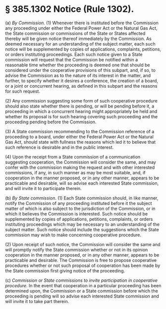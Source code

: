 # § 385.1302   Notice (Rule 1302).

(a) *By Commission.* (1) Whenever there is instituted before the Commission any proceeding under either the Federal Power Act or the Natural Gas Act, the State commission or commissions of the State or States affected thereby will be given notice thereof immediately by the Commission. As deemed necessary for an understanding of the subject matter, each such notice will be supplemented by copies of applications, complaints, petitions, or orders instituting proceedings. Each such notice given to a State commission will request that the Commission be notified within a reasonable time whether the proceeding is deemed one that should be considered under the cooperative provisions of this subpart, and, if so, to advise the Commission as to the nature of its interest in the matter, and further, to specify whether it desires a conference, the creation of a board, or a joint or concurrent hearing, as defined in this subpart and the reasons for such request.


(2) Any commission suggesting some form of such cooperative procedure should also state whether there is pending, or will be pending before it, a proceeding in which a concurrent hearing might appropriately be held and whether its proposal is for such hearing covering such proceeding and the proceeding pending before the Commission.


(3) A State commission recommending to the Commission reference of a proceeding to a board, under either the Federal Power Act or the Natural Gas Act, should state with fullness the reasons which led it to believe that such reference is desirable and in the public interest.


(4) Upon the receipt from a State commission of a communication suggesting cooperation, the Commission will consider the same, and may confer with the commission making the request and with other interested commissions, if any, in such manner as may be most suitable, and, if cooperation in the manner proposed, or in any other manner, appears to be practicable and desirable, will so advise each interested State commission, and will invite it to participate therein.


(b) *By State commission.* (1) Each State commission should, in like manner, notify the Commission of any proceeding instituted before it the subject matter of which is also subject to the jurisdiction of the Commission, or in which it believes the Commission is interested. Such notice should be supplemented by copies of applications, petitions, complaints, or orders instituting proceedings which may be necessary to an understanding of the subject matter. Such notice should include the suggestions which the State commission may wish to make concerning cooperative procedure.


(2) Upon receipt of such notice, the Commission will consider the same and will promptly notify the State commission whether or not in its opinion cooperation in the manner proposed, or in any other manner, appears to be practicable and desirable. The Commission is free to propose cooperative procedures whether or not such proposal of cooperation has been made by the State commission first giving notice of the proceeding.


(c) *Commission or State commissions to invite participation in cooperative procedure.* In the event that cooperation in a particular proceeding has been determined upon, the Commission or a State commission before which the proceeding is pending will so advise each interested State commission and will invite it to take part therein. 




